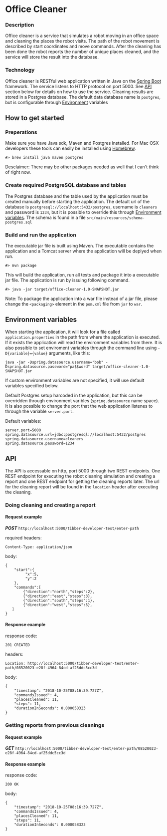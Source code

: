 # Office Cleaner
### Description
Office cleaner is a service that simulates a robot moving in an office space
and cleaning the places the robot visits. The path of the robot movement is
described by start coordinates and move commands. After the cleaning has been
done the robot reports the number of unique places cleaned, and the service
will store the result into the database. 

### Technology
Office cleaner is RESTful web application written in Java on the [Spring Boot](https://spring.io/projects/spring-boot) framework. 
The service listens to HTTP protocol on port 5000. See [API](#api) section below for details on how to use the service.
Cleaning results are stored in a Postgres database. The default data database name is ```postgres```, 
but is configurable through [Environment](#environment) variables

## How to get started
### Preperations
Make sure you have Java sdk, Maven and Postgres installed.
For Mac OSX developers these tools can easily be installed using [Homebrew](https://brew.sh/).
```
#> brew install java maven postgres
```
Desclaimer: There may be other packages needed as well that I can't think of right now.

### Create required PostgreSQL database and tables
The Postgres database and the table used by the application must be created manually before starting the application. The default url of the database is ```postgresql://localhost:5432/postgres```, username is ```cleaners``` and password is ```1234```, but it is possible to override this through [Environment variables](#environment). The schema is found in a file ```src/main/resources/schema-postgres.sql```

### Build and run the application
The executable jar file is built using Maven. The executable contains the application and a 
Tomcat server where the application will be deplyed when run.
```
#> mvn package
```
This will build the application, run all tests and package it into a executable jar file. 
The application is run by issuing following command.
```
#> java -jar target/office-cleaner-1.0-SNAPSHOT.jar
```
Note: To package the application into a war file instead of a jar file, please change the ```<packaging>``` element in the ```pom.xml``` file from ```jar``` to ```war```.

## <a name="environment"></a>Environment variables
When starting the application, it will look for a file called ```application.properties``` in the path from where the application is executed. If it exists the application will read the environment variables from there.
It is also possible to set enviroment variables through the command line using ```-D{variable}={value}``` arguments, like this:

```
java -jar -Dspring.datasource.username="bob" -Dspring.datasource.password="pa$$word" target/office-cleaner-1.0-SNAPSHOT.jar
```

If custom environment variables are not specified, it will use default variables specified below.

Default Postgres setup harcoded in the application, but this can be overridden through environment varibles (```spring.datasource``` name space).
It is also possible to change the port that the web application listenes to through the variable ```server.port```.

Default variables:
```
server.port=5000
spring.datasource.url=jdbc:postgresql://localhost:5432/postgres
spring.datasource.username=cleaners
spring.datasource.password=1234
```

## <a name="api"></a>API
The API is accessable on http, port 5000 through two REST endpoints. One REST endpoint for executing the robot cleaning simulation and creating a report and one REST endpoint for getting the cleaning reports later. The url for the cleaning report will be found in the ```location``` header after executing the cleaning.

### Doing cleaning and creating a report
#### Request example
***POST*** ```http://localhost:5000/tibber-developer-test/enter-path```

required headers:
```
Content-Type: application/json
```

body:
```
{
    "start":{
         "x":5,
         "y":2
    },
    "commands":[
        {"direction":"north","steps":2},
        {"direction":"east","steps":3}, 
        {"direction":"south","steps":1}, 
        {"direction":"west","steps":5},
   ]
}
```

#### Response example
response code:
```
201 CREATED
```

headers:
```
Location: http://localhost:5000/tibber-developer-test/enter-path/08520023-e28f-4964-84cd-af25ddc5cc3d
```

body:
```
{
    "timestamp": "2018-10-25T08:16:39.727Z",
    "commandsIssued": 4,
    "placesCleaned": 11,
    "steps": 11,
    "durationInSeconds": 0.000058323
}
```

### Getting reports from previous cleanings
#### Request example
***GET*** ```http://localhost:5000/tibber-developer-test/enter-path/08520023-e28f-4964-84cd-af25ddc5cc3d```
#### Response example
response code:
```
200 OK
```

body:
```
{
    "timestamp": "2018-10-25T08:16:39.727Z",
    "commandsIssued": 4,
    "placesCleaned": 11,
    "steps": 11,
    "durationInSeconds": 0.000058323
}
```
